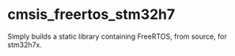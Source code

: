 # cmsis_freertos_stm32h7

Simply builds a static library containing FreeRTOS, from source, for stm32h7x.



